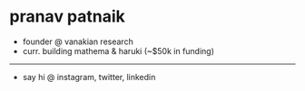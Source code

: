 # pranav patnaik
* founder @ vanakian research
* curr. building mathema & haruki (~$50k in funding)
---
* say hi @ instagram, twitter, linkedin
